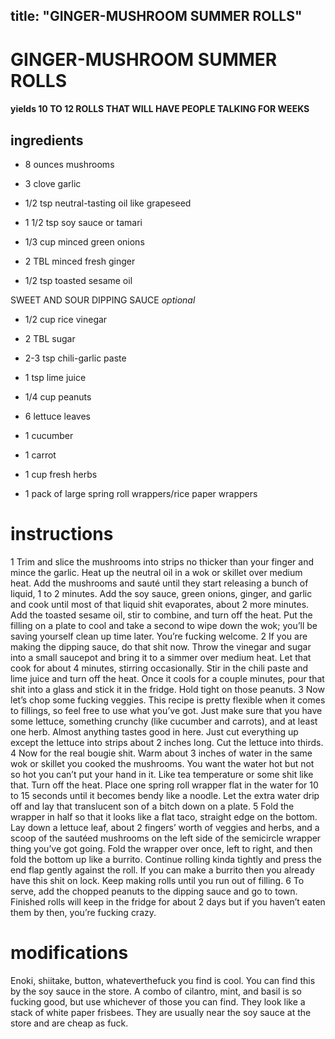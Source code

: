 

	
title: "GINGER-MUSHROOM SUMMER ROLLS"
---
# GINGER-MUSHROOM SUMMER ROLLS
#### yields 10 TO 12 ROLLS THAT WILL HAVE PEOPLE TALKING FOR WEEKS
## ingredients
* 8 ounces mushrooms

* 3 clove garlic

* 1/2 tsp neutral-tasting oil like grapeseed

* 1 1/2 tsp soy sauce or tamari

* 1/3 cup minced green onions

* 2 TBL minced fresh ginger

* 1/2 tsp toasted sesame oil

SWEET AND SOUR DIPPING SAUCE *optional*
* 1/2 cup rice vinegar

* 2 TBL sugar

* 2-3 tsp chili-garlic paste

* 1 tsp lime juice

* 1/4 cup peanuts

* 6 lettuce leaves

* 1 cucumber

* 1 carrot

* 1 cup fresh herbs

* 1 pack of large spring roll wrappers/rice paper wrappers


# instructions
1 Trim and slice the mushrooms into strips no thicker than your finger and mince the garlic.
Heat up the neutral oil in a wok or skillet over medium heat. Add the mushrooms and sauté
until they start releasing a bunch of liquid, 1 to 2 minutes. Add the soy sauce, green onions,
ginger, and garlic and cook until most of that liquid shit evaporates, about 2 more minutes.
Add the toasted sesame oil, stir to combine, and turn off the heat. Put the filling on a plate to
cool and take a second to wipe down the wok; you’ll be saving yourself clean up time later.
You’re fucking welcome.
2 If you are making the dipping sauce, do that shit now. Throw the vinegar and sugar into a
small saucepot and bring it to a simmer over medium heat. Let that cook for about 4 minutes,
stirring occasionally. Stir in the chili paste and lime juice and turn off the heat. Once it cools
for a couple minutes, pour that shit into a glass and stick it in the fridge. Hold tight on those
peanuts.
3 Now let’s chop some fucking veggies. This recipe is pretty flexible when it comes to fillings,
so feel free to use what you’ve got. Just make sure that you have some lettuce, something
crunchy (like cucumber and carrots), and at least one herb. Almost anything tastes good in
here. Just cut everything up except the lettuce into strips about 2 inches long. Cut the lettuce
into thirds.
4 Now for the real bougie shit. Warm about 3 inches of water in the same wok or skillet you
cooked the mushrooms. You want the water hot but not so hot you can’t put your hand in it.
Like tea temperature or some shit like that. Turn off the heat. Place one spring roll wrapper
flat in the water for 10 to 15 seconds until it becomes bendy like a noodle. Let the extra water
drip off and lay that translucent son of a bitch down on a plate.
5 Fold the wrapper in half so that it looks like a flat taco, straight edge on the bottom. Lay
down a lettuce leaf, about 2 fingers’ worth of veggies and herbs, and a scoop of the sautéed
mushrooms on the left side of the semicircle wrapper thing you’ve got going. Fold the wrapper
over once, left to right, and then fold the bottom up like a burrito. Continue rolling kinda
tightly and press the end flap gently against the roll. If you can make a burrito then you already
have this shit on lock. Keep making rolls until you run out of filling.
6 To serve, add the chopped peanuts to the dipping sauce and go to town. Finished rolls will
keep in the fridge for about 2 days but if you haven’t eaten them by then, you’re fucking crazy.

# modifications

Enoki, shiitake, button, whateverthefuck you find is cool.
 You can find this by the soy sauce in the store.
 A combo of cilantro, mint, and basil is so fucking good, but use whichever of those you can find.
 They look like a stack of white paper frisbees. They are usually near the soy sauce at the store and are cheap as fuck.
	
	

